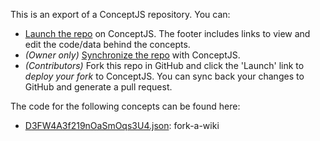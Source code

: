 This is an export of a ConceptJS repository. You can: 
- [Launch the repo](https://web.conceptjs.com/launch) on ConceptJS. The footer includes links to view and edit the code/data behind the concepts. 
- *(Owner only)* [Synchronize the repo](https://web.conceptjs.com/launch?mode=manage) with ConceptJS. 
- *(Contributors)* Fork this repo in GitHub and click the 'Launch' link to *deploy your fork* to ConceptJS. You can sync back your changes to GitHub and generate a pull request.

The code for the following concepts can be found here: 

- [D3FW4A3f219nOaSmOqs3U4.json](D3FW4A3f219nOaSmOqs3U4.json): fork\-a\-wiki
